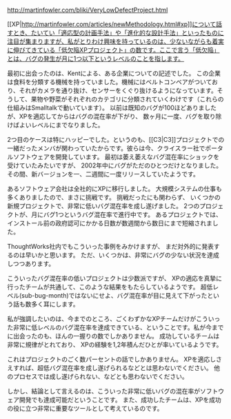http://martinfowler.com/bliki/VeryLowDefectProject.html

[[XP|http://martinfowler.com/articles/newMethodology.html#xp]]について話すとき、たいてい「適応型の計画手法」や「進化的な設計手法」といったものに注目が集まりますが、私がとりわけ興味を持っているのは、少ないながらも着実に伸びてきている「低欠陥XPプロジェクト」の数です。ここで言う「低欠陥」とは、バグの発生が月に1つ以下というレベルのことを指します。

最初に出会ったのは、Kentによる、ある企業についての記述でした。
この企業は食料を分類する機械を持っていました。機械にはベルトコンベアがついており、それがカメラを通り抜け、センサーをくぐり抜けるようになっています。そうして、果物や野菜がそれぞれのカテゴリに分類されていくわけです（これらの仕組みはSmalltalkで動いています）。
以前は既知のバグが100ほどありましたが、XPを適応してからはバグの混在率が下がり、
数ヶ月に一度、バグを取り除けばよいレベルにまでなりました。

2つ目のケースは特にハッピーでした。というのも、[[C3|C3]]プロジェクトでの一緒だったメンバが関わっていたからです。彼らは今、クライスラー社でポータルソフトウェアを開発しています。
最初は萎え萎えなバグ混在率にショックを受けていたみたいですが、
2002年中にバグがただのひとつだけとなりました。
その間、新バージョンを一、二週間に一度リリースしていたようです。

あるソフトウェア会社は全社的にXPに移行しました。
大規模システムの仕事も多くありましたので、まさに挑戦です。
挑戦だったにも関わらず、
いくつかの新規プロジェクトで、非常に低いバグ混在率を成し遂げました。
2つのプロジェクトが、月にバグ1つというバグ混在率で進行中です。
あるプロジェクトでは、インストール前の政府認可にかかる日数が数週間から数日にまで短縮されました。

ThoughtWorks社内でもこういった事例をみかけますが、
まだ対外的に発表するのは早いかと思います。
ただ、いくつかは、非常にバグの少ない状況を達成しつつあります。

こういったバグ混在率の低いプロジェクトは少数派ですが、
XPの適応を真摯に行ったチームが共通して、このような結果をもたらしているようです。
超低レベル(sub-bug-month)ではないにせよ、バグ混在率が目に見えて下がったという話も数多く耳にします。

私が強調したいのは、今までのところ、ごくわずかなXPチームだけがこういった非常に低レベルのバグ混在率を達成できている、ということです。私が今までに出会ったのも、ほんの一握りの数でしかありません。
成功しているチームは非常に規律がとれており、
XPの経験を1,2年積んだひとが率いているようです。

これはプロジェクトのごく数パーセントの話でしかありません。
XPを適応しさえすれば、超低バグ混在率を成し遂げられるなどとは思わないでください。
他のプロセスでは成し遂げられない、などとも思わないでください。

しかし、結論として言えるのは、こういった非常に低いバグの混在率がソフトウェア開発でも達成可能だということです。
また、成功したチームは、XPを成功の役に立つ非常に重要なツールとして考えているのです。
